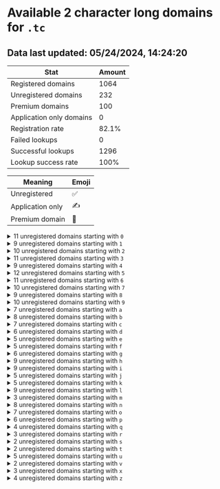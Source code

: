 # Available 2 character long domains for `.tc`

## Data last updated: 05/24/2024, 14:24:20

|Stat|Amount|
|--|--|
|Registered domains|1064|
|Unregistered domains|232|
|Premium domains|100|
|Application only domains|0|
|Registration rate|82.1%|
|Failed lookups|0|
|Successful lookups|1296|
|Lookup success rate|100%|


|Meaning|Emoji|
|--|--|
|Unregistered|:white_check_mark:|
|Application only|:writing_hand:|
|Premium domain|:gem:|

<details>
<summary>11 unregistered domains starting with <bold><code>0</code></bold></summary>

|Type|Domain|
|--|--|
|:gem:|`01.tc`|
|:gem:|`02.tc`|
|:gem:|`03.tc`|
|:gem:|`04.tc`|
|:gem:|`05.tc`|
|:gem:|`06.tc`|
|:gem:|`07.tc`|
|:gem:|`08.tc`|
|:gem:|`09.tc`|
|:white_check_mark:|`0i.tc`|
|:white_check_mark:|`0v.tc`|
</details>
<details>
<summary>9 unregistered domains starting with <bold><code>1</code></bold></summary>

|Type|Domain|
|--|--|
|:gem:|`10.tc`|
|:gem:|`11.tc`|
|:gem:|`12.tc`|
|:gem:|`14.tc`|
|:gem:|`15.tc`|
|:gem:|`16.tc`|
|:gem:|`17.tc`|
|:gem:|`18.tc`|
|:gem:|`19.tc`|
</details>
<details>
<summary>10 unregistered domains starting with <bold><code>2</code></bold></summary>

|Type|Domain|
|--|--|
|:gem:|`20.tc`|
|:gem:|`21.tc`|
|:white_check_mark:|`22.tc`|
|:white_check_mark:|`23.tc`|
|:gem:|`24.tc`|
|:gem:|`25.tc`|
|:gem:|`26.tc`|
|:gem:|`27.tc`|
|:gem:|`28.tc`|
|:gem:|`29.tc`|
</details>
<details>
<summary>11 unregistered domains starting with <bold><code>3</code></bold></summary>

|Type|Domain|
|--|--|
|:gem:|`30.tc`|
|:gem:|`31.tc`|
|:gem:|`32.tc`|
|:gem:|`33.tc`|
|:gem:|`34.tc`|
|:gem:|`35.tc`|
|:gem:|`36.tc`|
|:gem:|`37.tc`|
|:gem:|`38.tc`|
|:gem:|`39.tc`|
|:white_check_mark:|`3b.tc`|
</details>
<details>
<summary>9 unregistered domains starting with <bold><code>4</code></bold></summary>

|Type|Domain|
|--|--|
|:gem:|`40.tc`|
|:gem:|`41.tc`|
|:gem:|`42.tc`|
|:gem:|`43.tc`|
|:gem:|`45.tc`|
|:gem:|`46.tc`|
|:gem:|`47.tc`|
|:gem:|`48.tc`|
|:gem:|`49.tc`|
</details>
<details>
<summary>12 unregistered domains starting with <bold><code>5</code></bold></summary>

|Type|Domain|
|--|--|
|:gem:|`50.tc`|
|:gem:|`51.tc`|
|:gem:|`52.tc`|
|:gem:|`53.tc`|
|:gem:|`54.tc`|
|:gem:|`55.tc`|
|:gem:|`56.tc`|
|:gem:|`57.tc`|
|:gem:|`58.tc`|
|:gem:|`59.tc`|
|:white_check_mark:|`5f.tc`|
|:white_check_mark:|`5y.tc`|
</details>
<details>
<summary>11 unregistered domains starting with <bold><code>6</code></bold></summary>

|Type|Domain|
|--|--|
|:gem:|`60.tc`|
|:gem:|`61.tc`|
|:gem:|`62.tc`|
|:gem:|`63.tc`|
|:gem:|`64.tc`|
|:gem:|`65.tc`|
|:gem:|`66.tc`|
|:gem:|`67.tc`|
|:gem:|`68.tc`|
|:gem:|`69.tc`|
|:white_check_mark:|`6w.tc`|
</details>
<details>
<summary>10 unregistered domains starting with <bold><code>7</code></bold></summary>

|Type|Domain|
|--|--|
|:gem:|`70.tc`|
|:gem:|`71.tc`|
|:gem:|`72.tc`|
|:white_check_mark:|`73.tc`|
|:gem:|`74.tc`|
|:gem:|`75.tc`|
|:gem:|`76.tc`|
|:gem:|`77.tc`|
|:gem:|`78.tc`|
|:gem:|`79.tc`|
</details>
<details>
<summary>9 unregistered domains starting with <bold><code>8</code></bold></summary>

|Type|Domain|
|--|--|
|:gem:|`80.tc`|
|:gem:|`81.tc`|
|:gem:|`82.tc`|
|:gem:|`83.tc`|
|:gem:|`84.tc`|
|:gem:|`85.tc`|
|:gem:|`87.tc`|
|:gem:|`88.tc`|
|:gem:|`89.tc`|
</details>
<details>
<summary>10 unregistered domains starting with <bold><code>9</code></bold></summary>

|Type|Domain|
|--|--|
|:gem:|`90.tc`|
|:gem:|`91.tc`|
|:gem:|`92.tc`|
|:gem:|`93.tc`|
|:gem:|`94.tc`|
|:gem:|`95.tc`|
|:gem:|`96.tc`|
|:gem:|`97.tc`|
|:gem:|`98.tc`|
|:gem:|`99.tc`|
</details>
<details>
<summary>7 unregistered domains starting with <bold><code>a</code></bold></summary>

|Type|Domain|
|--|--|
|:white_check_mark:|`ah.tc`|
|:gem:|`ak.tc`|
|:white_check_mark:|`ao.tc`|
|:white_check_mark:|`ap.tc`|
|:white_check_mark:|`aq.tc`|
|:white_check_mark:|`as.tc`|
|:white_check_mark:|`az.tc`|
</details>
<details>
<summary>8 unregistered domains starting with <bold><code>b</code></bold></summary>

|Type|Domain|
|--|--|
|:white_check_mark:|`b5.tc`|
|:white_check_mark:|`b7.tc`|
|:white_check_mark:|`b8.tc`|
|:white_check_mark:|`bg.tc`|
|:white_check_mark:|`bl.tc`|
|:white_check_mark:|`bn.tc`|
|:white_check_mark:|`bq.tc`|
|:white_check_mark:|`bu.tc`|
</details>
<details>
<summary>7 unregistered domains starting with <bold><code>c</code></bold></summary>

|Type|Domain|
|--|--|
|:white_check_mark:|`c2.tc`|
|:white_check_mark:|`c4.tc`|
|:white_check_mark:|`c7.tc`|
|:white_check_mark:|`c9.tc`|
|:white_check_mark:|`cb.tc`|
|:white_check_mark:|`cj.tc`|
|:white_check_mark:|`cz.tc`|
</details>
<details>
<summary>6 unregistered domains starting with <bold><code>d</code></bold></summary>

|Type|Domain|
|--|--|
|:white_check_mark:|`dd.tc`|
|:white_check_mark:|`dg.tc`|
|:white_check_mark:|`dn.tc`|
|:white_check_mark:|`dt.tc`|
|:white_check_mark:|`dv.tc`|
|:white_check_mark:|`dw.tc`|
</details>
<details>
<summary>5 unregistered domains starting with <bold><code>e</code></bold></summary>

|Type|Domain|
|--|--|
|:white_check_mark:|`e7.tc`|
|:white_check_mark:|`ep.tc`|
|:white_check_mark:|`es.tc`|
|:white_check_mark:|`ey.tc`|
|:white_check_mark:|`ez.tc`|
</details>
<details>
<summary>5 unregistered domains starting with <bold><code>f</code></bold></summary>

|Type|Domain|
|--|--|
|:white_check_mark:|`f5.tc`|
|:white_check_mark:|`fo.tc`|
|:gem:|`fr.tc`|
|:white_check_mark:|`fw.tc`|
|:white_check_mark:|`fx.tc`|
</details>
<details>
<summary>6 unregistered domains starting with <bold><code>g</code></bold></summary>

|Type|Domain|
|--|--|
|:white_check_mark:|`g3.tc`|
|:white_check_mark:|`g7.tc`|
|:white_check_mark:|`gd.tc`|
|:white_check_mark:|`ge.tc`|
|:white_check_mark:|`gh.tc`|
|:gem:|`gs.tc`|
</details>
<details>
<summary>9 unregistered domains starting with <bold><code>h</code></bold></summary>

|Type|Domain|
|--|--|
|:white_check_mark:|`h2.tc`|
|:white_check_mark:|`h4.tc`|
|:white_check_mark:|`h9.tc`|
|:white_check_mark:|`ha.tc`|
|:white_check_mark:|`he.tc`|
|:white_check_mark:|`hf.tc`|
|:white_check_mark:|`hm.tc`|
|:white_check_mark:|`hv.tc`|
|:white_check_mark:|`hw.tc`|
</details>
<details>
<summary>9 unregistered domains starting with <bold><code>i</code></bold></summary>

|Type|Domain|
|--|--|
|:white_check_mark:|`i0.tc`|
|:white_check_mark:|`ie.tc`|
|:white_check_mark:|`ig.tc`|
|:white_check_mark:|`ik.tc`|
|:white_check_mark:|`im.tc`|
|:white_check_mark:|`in.tc`|
|:white_check_mark:|`is.tc`|
|:white_check_mark:|`it.tc`|
|:white_check_mark:|`iu.tc`|
</details>
<details>
<summary>5 unregistered domains starting with <bold><code>j</code></bold></summary>

|Type|Domain|
|--|--|
|:white_check_mark:|`j0.tc`|
|:white_check_mark:|`jc.tc`|
|:white_check_mark:|`jh.tc`|
|:white_check_mark:|`js.tc`|
|:white_check_mark:|`jt.tc`|
</details>
<details>
<summary>5 unregistered domains starting with <bold><code>k</code></bold></summary>

|Type|Domain|
|--|--|
|:white_check_mark:|`k0.tc`|
|:white_check_mark:|`k4.tc`|
|:white_check_mark:|`km.tc`|
|:white_check_mark:|`kw.tc`|
|:white_check_mark:|`kx.tc`|
</details>
<details>
<summary>9 unregistered domains starting with <bold><code>l</code></bold></summary>

|Type|Domain|
|--|--|
|:white_check_mark:|`l6.tc`|
|:white_check_mark:|`l7.tc`|
|:white_check_mark:|`l8.tc`|
|:white_check_mark:|`lc.tc`|
|:white_check_mark:|`le.tc`|
|:white_check_mark:|`lg.tc`|
|:white_check_mark:|`ls.tc`|
|:white_check_mark:|`lt.tc`|
|:white_check_mark:|`lw.tc`|
</details>
<details>
<summary>3 unregistered domains starting with <bold><code>m</code></bold></summary>

|Type|Domain|
|--|--|
|:white_check_mark:|`md.tc`|
|:white_check_mark:|`mo.tc`|
|:white_check_mark:|`mp.tc`|
</details>
<details>
<summary>8 unregistered domains starting with <bold><code>n</code></bold></summary>

|Type|Domain|
|--|--|
|:white_check_mark:|`n5.tc`|
|:white_check_mark:|`n8.tc`|
|:white_check_mark:|`nd.tc`|
|:white_check_mark:|`nn.tc`|
|:white_check_mark:|`ns.tc`|
|:white_check_mark:|`nv.tc`|
|:white_check_mark:|`nw.tc`|
|:white_check_mark:|`ny.tc`|
</details>
<details>
<summary>7 unregistered domains starting with <bold><code>o</code></bold></summary>

|Type|Domain|
|--|--|
|:white_check_mark:|`o1.tc`|
|:white_check_mark:|`o5.tc`|
|:white_check_mark:|`ol.tc`|
|:white_check_mark:|`om.tc`|
|:white_check_mark:|`on.tc`|
|:white_check_mark:|`os.tc`|
|:white_check_mark:|`ot.tc`|
</details>
<details>
<summary>6 unregistered domains starting with <bold><code>p</code></bold></summary>

|Type|Domain|
|--|--|
|:white_check_mark:|`p6.tc`|
|:white_check_mark:|`pl.tc`|
|:white_check_mark:|`pp.tc`|
|:white_check_mark:|`pr.tc`|
|:white_check_mark:|`pv.tc`|
|:white_check_mark:|`px.tc`|
</details>
<details>
<summary>4 unregistered domains starting with <bold><code>q</code></bold></summary>

|Type|Domain|
|--|--|
|:white_check_mark:|`qd.tc`|
|:white_check_mark:|`qe.tc`|
|:white_check_mark:|`qf.tc`|
|:white_check_mark:|`qq.tc`|
</details>
<details>
<summary>3 unregistered domains starting with <bold><code>r</code></bold></summary>

|Type|Domain|
|--|--|
|:white_check_mark:|`rc.tc`|
|:white_check_mark:|`rd.tc`|
|:white_check_mark:|`re.tc`|
</details>
<details>
<summary>2 unregistered domains starting with <bold><code>s</code></bold></summary>

|Type|Domain|
|--|--|
|:white_check_mark:|`sd.tc`|
|:white_check_mark:|`so.tc`|
</details>
<details>
<summary>2 unregistered domains starting with <bold><code>t</code></bold></summary>

|Type|Domain|
|--|--|
|:white_check_mark:|`tg.tc`|
|:gem:|`ts.tc`|
</details>
<details>
<summary>5 unregistered domains starting with <bold><code>u</code></bold></summary>

|Type|Domain|
|--|--|
|:white_check_mark:|`ui.tc`|
|:gem:|`uk.tc`|
|:white_check_mark:|`ul.tc`|
|:white_check_mark:|`um.tc`|
|:gem:|`ut.tc`|
</details>
<details>
<summary>2 unregistered domains starting with <bold><code>v</code></bold></summary>

|Type|Domain|
|--|--|
|:gem:|`vf.tc`|
|:white_check_mark:|`vz.tc`|
</details>
<details>
<summary>3 unregistered domains starting with <bold><code>x</code></bold></summary>

|Type|Domain|
|--|--|
|:white_check_mark:|`x2.tc`|
|:white_check_mark:|`xc.tc`|
|:white_check_mark:|`xj.tc`|
</details>
<details>
<summary>4 unregistered domains starting with <bold><code>z</code></bold></summary>

|Type|Domain|
|--|--|
|:white_check_mark:|`zc.tc`|
|:white_check_mark:|`zd.tc`|
|:white_check_mark:|`zf.tc`|
|:white_check_mark:|`zk.tc`|
</details>